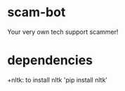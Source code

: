 # scam-bot
Your very own tech support scammer!


# dependencies
+nltk: to install nltk 'pip install nltk'
